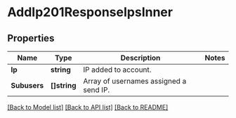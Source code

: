 # AddIp201ResponseIpsInner

## Properties

Name | Type | Description | Notes
------------ | ------------- | ------------- | -------------
**Ip** | **string** | IP added to account. |
**Subusers** | **[]string** | Array of usernames assigned a send IP. |

[[Back to Model list]](../README.md#documentation-for-models) [[Back to API list]](../README.md#documentation-for-api-endpoints) [[Back to README]](../README.md)


